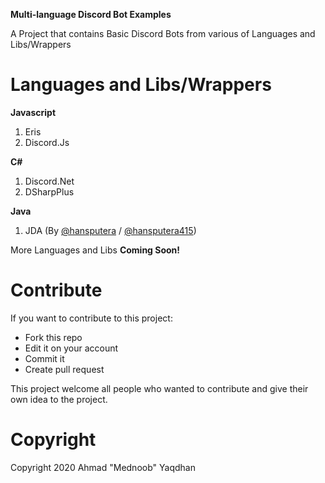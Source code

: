 **Multi-language Discord Bot Examples**

A Project that contains Basic Discord Bots from various of Languages and Libs/Wrappers

# Languages and Libs/Wrappers

**Javascript**

 1. Eris
 2. Discord.Js

**C#**

1. Discord.Net
2. DSharpPlus

**Java**

1. JDA (By [@hansputera](https://github.com/hansputera) / [@hansputera415](https://github.com/hansputera415))

More Languages and Libs **Coming Soon!**


# Contribute
If you want to contribute to this project:

- Fork this repo
- Edit it on your account
- Commit it
- Create pull request

This project welcome all people who wanted to contribute and give their own idea to the project.


# Copyright
Copyright 2020 Ahmad "Mednoob" Yaqdhan
